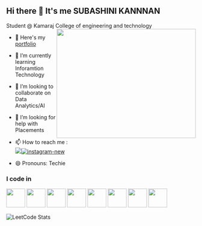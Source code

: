 ## Hi there 👋 It's me SUBASHINI KANNNAN

Student @ Kamaraj College of engineering and technology
<img align="right" width="370" height="290" src="https://i.pinimg.com/originals/47/f0/34/47f0342cec72b800463bf003eac1257e.gif">
- 🔭 Here's my [portfolio](https://hareesh.web.app/)                                                 
- 🌱 I’m currently learning Inforamtion Technology
- 👯 I’m looking to collaborate on Data Analytics/AI
- 🤔 I’m looking for help with Placements 

- 📫 How to reach me :
<br />  [<img src="https://img.shields.io/badge/LinkedIn-0077B5?style=for-the-badge&logo=linkedin&logoColor=white" />](https://www.linkedin.com/in/subashini-kannan-289a1125b?utm_source=share&utm_campaign=share_via&utm_content=profile&utm_medium=android_app)[<img src="https://img.icons8.com/fluency/48/instagram-new.png" alt="instagram-new"/>](https://www.instagram.com/suba_kannan?igsh=eHgxanV5YjlybHFj)
- 😄 Pronouns: Techie

### I code in
<img height="50" width="50" src="https://img.icons8.com/color/48/000000/python.png" /> <img height="50" width="50" src="https://img.icons8.com/color/48/000000/c-programming.png" /> <img height="50" width="50" src="https://img.icons8.com/color/48/000000/java-coffee-cup-logo.png" />  <img height="50" width="50" src="https://img.icons8.com/color/48/000000/bootstrap.png" />
<img height="50" width="50" src="https://img.icons8.com/color/48/000000/javascript.png"/> <img height="50" width="50" src="https://img.icons8.com/color/48/000000/mysql-logo.png"/> <img height="50" width="50" src="https://img.icons8.com/color/48/000000/mongodb.png"/> <img height="50" width="50" src="https://img.icons8.com/color/48/000000/nodejs.png"/> 







![LeetCode Stats](https://leetcard.jacoblin.cool/Subashinikannan?theme=dark&font=Lobster)



